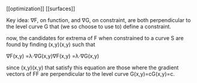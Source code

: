 [[optimization]]
[[surfaces]]

Key idea: ∇F, on function, and ∇G, on constraint, are both perpendicular to the level curve G that (we so choose to use to) define a constraint.

now, the candidates for extrema of F when constrained to a curve S are found by finding (x,y)(x,y) such that	

∇F(x,y) =λ⋅∇G(x,y)∇F(x,y) =λ⋅∇G(x,y)

since (x,y)(x,y) that satisfy this equation are those where the gradient vectors of FF are perpendicular to the level curve G(x,y)\=cG(x,y)\=c.